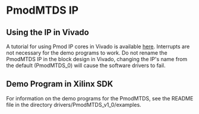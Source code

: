 PmodMTDS IP
============

Using the IP in Vivado
------------
A tutorial for using Pmod IP cores in  Vivado is available [here](https://reference.digilentinc.com/learn/programmable-logic/tutorials/pmod-ips/start).
Interrupts are not necessary for the demo programs to work. Do not rename the
PmodMTDS IP in the block design in Vivado, changing the IP's name from the
default (PmodMTDS_0) will cause the software drivers to fail.

Demo Program in Xilinx SDK
------------
For information on the demo programs for the PmodMTDS, see the README file in
the directory drivers/PmodMTDS_v1_0/examples.
